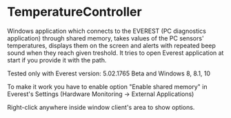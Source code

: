 # TemperatureController
Windows application which connects to the EVEREST (PC diagnostics application) through shared memory, takes values of the PC sensors' temperatures, displays them on the screen and alerts with repeated beep sound when they reach given treshold.
It tries to open Everest application at start if you provide it with the path.

Tested only with Everest version: 5.02.1765 Beta and Windows 8, 8.1, 10

To make it work you have to enable option "Enable shared memory" in Everest's Settings (Hardware Monitoring -> External Applications)

Right-click anywhere inside window client's area to show options.
